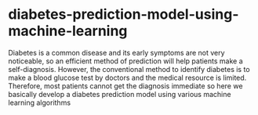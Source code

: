 # diabetes-prediction-model-using-machine-learning
Diabetes is a common disease and its early 
symptoms are not very noticeable, so an efficient method of 
prediction will help patients make a self-diagnosis. However, the 
conventional method to identify diabetes is to make a blood 
glucose test by doctors and the medical resource is limited. 
Therefore, most patients cannot get the diagnosis immediate
so here we basically develop a diabetes prediction model using various machine learning algorithms
